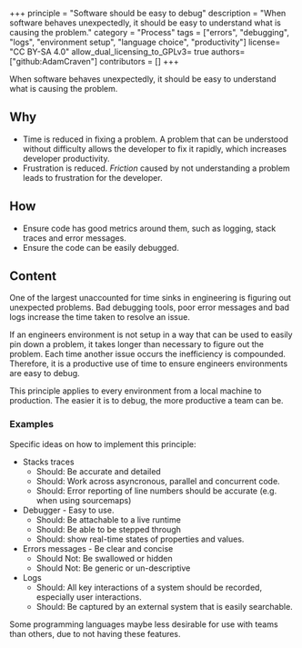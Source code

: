 +++
principle = "Software should be easy to debug"
description = "When software behaves unexpectedly, it should be easy to understand what is causing the problem."
category = "Process"
tags = ["errors", "debugging", "logs", "environment setup", "language choice", "productivity"]
license= "CC BY-SA 4.0"
allow_dual_licensing_to_GPLv3= true
authors= ["github:AdamCraven"]
contributors = []
+++

When software behaves unexpectedly, it should be easy to understand what is causing the problem.

## Why

- Time is reduced in fixing a problem. A problem that can be understood without difficulty allows the developer to fix it rapidly, which increases developer productivity.
- Frustration is reduced. _Friction_ caused by not understanding a problem leads to frustration for the developer.

## How

- Ensure code has good metrics around them, such as logging, stack traces and error messages.
- Ensure the code can be easily debugged.

## Content

One of the largest unaccounted for time sinks in engineering is figuring out unexpected problems. Bad debugging tools, poor error messages and bad logs increase the time taken to resolve an issue.

If an engineers environment is not setup in a way that can be used to easily pin down a problem, it takes longer than necessary to figure out the problem. Each time another issue occurs the inefficiency is compounded. Therefore, it is a productive use of time to ensure engineers environments are easy to debug.

This principle applies to every environment from a local machine to production. The easier it is to debug, the more productive a team can be.

### Examples

Specific ideas on how to implement this principle:

- Stacks traces
  - Should: Be accurate and detailed
  - Should: Work across asyncronous, parallel and concurrent code.
  - Should: Error reporting of line numbers should be accurate (e.g. when using sourcemaps)
- Debugger - Easy to use.
  - Should: Be attachable to a live runtime
  - Should: Be able to be stepped through
  - Should: show real-time states of properties and values.
- Errors messages - Be clear and concise
  - Should Not: Be swallowed or hidden
  - Should Not: Be generic or un-descriptive
- Logs
  - Should: All key interactions of a system should be recorded, especially user interactions.
  - Should: Be captured by an external system that is easily searchable.

Some programming languages maybe less desirable for use with teams than others, due to not having these features.
